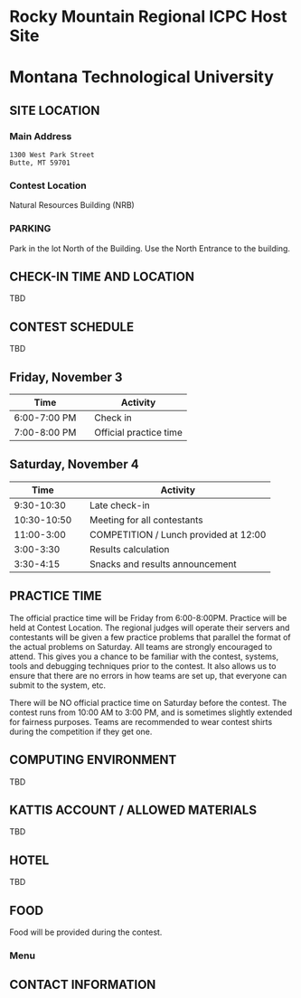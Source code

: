 # Rocky Mountain Regional ICPC Host Site

# Montana Technological University

## SITE LOCATION

### Main Address

```
1300 West Park Street
Butte, MT 59701
```

### Contest Location

Natural Resources Building (NRB)
### PARKING

Park in the lot North of the Building.  Use the North Entrance to the building.

## CHECK-IN TIME AND LOCATION

TBD

## CONTEST SCHEDULE

TBD
## Friday, November 3

| Time         |     | Activity                |
| ------------ | --- | ----------------------- |
| 6:00-7:00 PM |     | Check in                |
| 7:00-8:00 PM |     | Official practice time  |

## Saturday, November 4

| Time       |     | Activity                              |
| ---------- | --- | ------------------------------------- |
| 9:30-10:30 |     | Late check-in                         |
| 10:30-10:50|     | Meeting for all contestants           |
| 11:00-3:00 |     | COMPETITION / Lunch provided at 12:00 |
| 3:00-3:30  |     | Results calculation                   |
| 3:30-4:15  |     | Snacks and results announcement       |

## PRACTICE TIME

The official practice time will be Friday from 6:00-8:00PM. Practice will be held at Contest Location. The regional judges will operate their servers and contestants will be given a few practice problems that parallel the format of the actual problems on Saturday. All teams are strongly encouraged to attend. This gives you a chance to be familiar with the contest, systems, tools and debugging techniques prior to the contest.  It also allows us to ensure that there are no errors in how teams are set up, that everyone can submit to the system, etc.

There will be NO official practice time on Saturday before the contest.
The contest runs from 10:00 AM to 3:00 PM, and is sometimes slightly extended for fairness purposes. Teams are recommended to wear contest shirts during the competition if they get one.

## COMPUTING ENVIRONMENT

TBD

## KATTIS ACCOUNT / ALLOWED MATERIALS

TBD

## HOTEL

TBD

## FOOD

Food will be provided during the contest.

### Menu

## CONTACT INFORMATION


